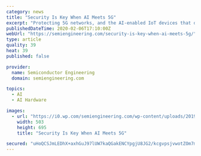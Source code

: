 ```yaml
---
category: news
title: "Security Is Key When AI Meets 5G"
excerpt: "Protecting 5G networks, and the AI-enabled IoT devices that depend on them, will require security anchored in hardware. Secure processing cores embedded in the chips at the heart of 5G and AI devices will enable a system-level security architecture that can protect the entire network. Provisioned at time of manufacture, these trusted devices ..."
publishedDateTime: 2020-02-06T17:10:00Z
webUrl: "https://semiengineering.com/security-is-key-when-ai-meets-5g/"
type: article
quality: 39
heat: 39
published: false

provider:
  name: Semiconductor Engineering
  domain: semiengineering.com

topics:
  - AI
  - AI Hardware

images:
  - url: "https://i0.wp.com/semiengineering.com/wp-content/uploads/2019/08/5G-chipiStock-872465976.jpg?fit=503%2C695&#038;ssl=1"
    width: 503
    height: 695
    title: "Security Is Key When AI Meets 5G"

secured: "uHoQCSJmLEDhX+axhGuJ97lUW7kaQGakENCYpgjU8JG2/kcgvpsjvwotZOm7mru/8vte/54UeFevmW+AfuvkUdkV0bLAwHNnH9YPqqmfMw+ABq2RC08JQUgJ7pbvgTlN4M2mM8O3R+ZmHiW2lsJW7acEeHJ3jJvrYWvd1T7q0qYO5sopMpoNN9PulaJk6BQ6+5snn7Lbs83QYWFsh7KPG/Hnb5kXRDWmYYFwxX2EjO7T9nQOFF6lGyfreG2+1z0kNIgROPjnR5YPW5hLYtC2V0s87xH3doEtvVOg9q5NvI4P5TsP8xstCTPIdTc+8bY4;l4gudTje1QkycBYuNNL9ZA=="
---
```



